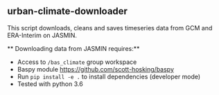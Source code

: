 ## urban-climate-downloader

This script downloads, cleans and saves timeseries data from GCM and ERA-Interim on JASMIN.

** Downloading data from JASMIN requires:**
* Access to `/bas_climate` group workspace
* Baspy module https://github.com/scott-hosking/baspy
* Run `pip install -e .` to install dependencies (developer mode)
* Tested with python 3.6

